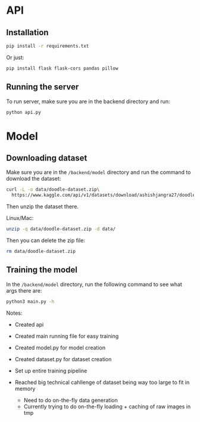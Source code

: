 # API

## Installation

```bash
pip install -r requirements.txt
```

Or just:

```bash
pip install flask flask-cors pandas pillow
```

## Running the server

To run server, make sure you are in the backend directory and run:

```bash
python api.py
```

# Model

## Downloading dataset

Make sure you are in the `/backend/model` directory and run the command to download the dataset:

```bash
curl -L -o data/doodle-dataset.zip\
  https://www.kaggle.com/api/v1/datasets/download/ashishjangra27/doodle-dataset
```

Then unzip the dataset there.

Linux/Mac:

```bash
unzip -q data/doodle-dataset.zip -d data/
```

Then you can delete the zip file:

```bash
rm data/doodle-dataset.zip
```

## Training the model

In the `/backend/model` directory, run the following command to see what args there are:

```bash
python3 main.py -h
```


Notes:

- Created api
- Created main running file for easy training
- Created model.py for model creation
- Created dataset.py for dataset creation
- Set up entire training pipeline

- Reached big technical cahllenge of dataset being way too large to fit in memory
  - Need to do on-the-fly data generation
  - Currently trying to do on-the-fly loading + caching of raw images in tmp